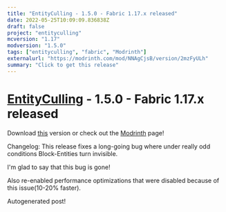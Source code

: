 ```yaml
---
title: "EntityCulling - 1.5.0 - Fabric 1.17.x released"
date: 2022-05-25T10:09:09.836838Z
draft: false
project: "entityculling"
mcversion: "1.17"
modversion: "1.5.0"
tags: ["entityculling", "fabric", "Modrinth"]
externalurl: "https://modrinth.com/mod/NNAgCjsB/version/2mzFyULh"
summary: "Click to get this release"
---
```

# [EntityCulling](/project/entityculling) - 1.5.0 - Fabric 1.17.x released
Download [this](https://modrinth.com/mod/NNAgCjsB/version/2mzFyULh) version or check out the [Modrinth](https://modrinth.com/mod/NNAgCjsB) page!

Changelog: This release fixes a long-going bug where under really odd conditions Block-Entities turn invisible.

I'm glad to say that this bug is gone!

Also re-enabled performance optimizations that were disabled because of this issue(10-20% faster).


Autogenerated post!
